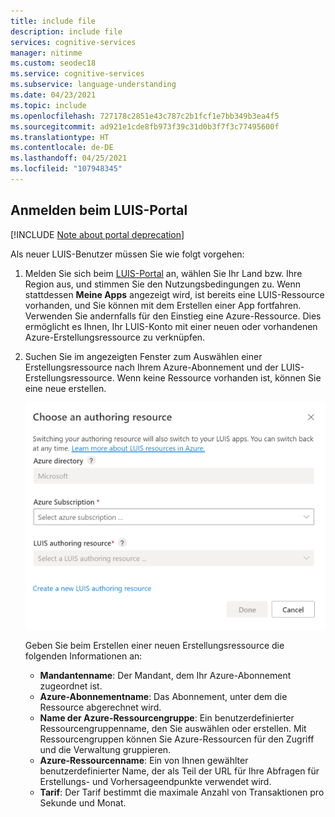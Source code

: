 ```yaml
---
title: include file
description: include file
services: cognitive-services
manager: nitinme
ms.custom: seodec18
ms.service: cognitive-services
ms.subservice: language-understanding
ms.date: 04/23/2021
ms.topic: include
ms.openlocfilehash: 727178c2851e43c787c2b1fcf1e7bb349b3ea4f5
ms.sourcegitcommit: ad921e1cde8fb973f39c31d0b3f7f3c77495600f
ms.translationtype: HT
ms.contentlocale: de-DE
ms.lasthandoff: 04/25/2021
ms.locfileid: "107948345"
---
```

## <a name="sign-in-to-luis-portal"></a>Anmelden beim LUIS-Portal

[!INCLUDE [Note about portal deprecation](luis-portal-note.md)]

Als neuer LUIS-Benutzer müssen Sie wie folgt vorgehen:

1. Melden Sie sich beim [LUIS-Portal](https://www.luis.ai) an, wählen Sie Ihr Land bzw. Ihre Region aus, und stimmen Sie den Nutzungsbedingungen zu. Wenn stattdessen **Meine Apps** angezeigt wird, ist bereits eine LUIS-Ressource vorhanden, und Sie können mit dem Erstellen einer App fortfahren. Verwenden Sie andernfalls für den Einstieg eine Azure-Ressource. Dies ermöglicht es Ihnen, Ihr LUIS-Konto mit einer neuen oder vorhandenen Azure-Erstellungsressource zu verknüpfen. <!---This is equivalent to signing up already migrated. You won't need to go through the [migration process](../luis-migration-authoring.md#what-is-migration) later on.-->
<!---
    * Using a trial key. This allows you to sign in to LUIS with a trial resource that you don't need to set up. If you choose this option, you will eventually be required to [migrate your account](../luis-migration-authoring.md#migration-steps) and link your applications to an authoring resource.
-->

2. Suchen Sie im angezeigten Fenster zum Auswählen einer Erstellungsressource nach Ihrem Azure-Abonnement und der LUIS-Erstellungsressource. Wenn keine Ressource vorhanden ist, können Sie eine neue erstellen.

    <!---:::image type="content" source="../media/luis-how-to-azure-subscription/choose-authoring-resource.png" alt-text="Choose a type of Language Understanding authoring resource.":::
    -->
    ![Typ der Language Understanding-Erstellungsressource auswählen](../media/luis-how-to-azure-subscription/choose-authoring-resource.png)
    
    Geben Sie beim Erstellen einer neuen Erstellungsressource die folgenden Informationen an:
    * **Mandantenname**: Der Mandant, dem Ihr Azure-Abonnement zugeordnet ist.
    * **Azure-Abonnementname**: Das Abonnement, unter dem die Ressource abgerechnet wird.
    * **Name der Azure-Ressourcengruppe**: Ein benutzerdefinierter Ressourcengruppenname, den Sie auswählen oder erstellen. Mit Ressourcengruppen können Sie Azure-Ressourcen für den Zugriff und die Verwaltung gruppieren.
    * **Azure-Ressourcenname**: Ein von Ihnen gewählter benutzerdefinierter Name, der als Teil der URL für Ihre Abfragen für Erstellungs- und Vorhersageendpunkte verwendet wird.
    * **Tarif**: Der Tarif bestimmt die maximale Anzahl von Transaktionen pro Sekunde und Monat.



